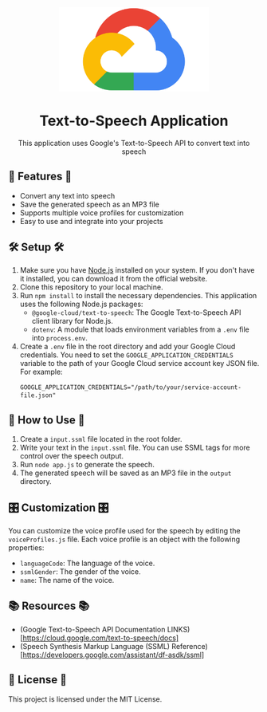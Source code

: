 <p align="center">
  <img width="300" src="./Google-Cloud-Emblem.png" alt="Google Cloud">
  <h1 align="center">Text-to-Speech Application</h1>
  <p align="center">This application uses Google's Text-to-Speech API to convert text into speech</p>
</p>

## 🚀 Features 🚀

- Convert any text into speech
- Save the generated speech as an MP3 file
- Supports multiple voice profiles for customization
- Easy to use and integrate into your projects

## 🛠️ Setup 🛠️

1. Make sure you have [Node.js](https://nodejs.org/en/download/) installed on your system. If you don't have it installed, you can download it from the official website.
2. Clone this repository to your local machine.
3. Run `npm install` to install the necessary dependencies. This application uses the following Node.js packages:
   - `@google-cloud/text-to-speech`: The Google Text-to-Speech API client library for Node.js.
   - `dotenv`: A module that loads environment variables from a `.env` file into `process.env`.
4. Create a `.env` file in the root directory and add your Google Cloud credentials. You need to set the `GOOGLE_APPLICATION_CREDENTIALS` variable to the path of your Google Cloud service account key JSON file. For example:
   ```
   GOOGLE_APPLICATION_CREDENTIALS="/path/to/your/service-account-file.json"
   ```

## 📝 How to Use 📝

1. Create a `input.ssml` file located in the root folder.
2. Write your text in the `input.ssml` file. You can use SSML tags for more control over the speech output.
3. Run `node app.js` to generate the speech.
4. The generated speech will be saved as an MP3 file in the `output` directory.

## 🎛️ Customization 🎛️

You can customize the voice profile used for the speech by editing the `voiceProfiles.js` file. Each voice profile is an object with the following properties:

- `languageCode`: The language of the voice.
- `ssmlGender`: The gender of the voice.
- `name`: The name of the voice.

## 📚 Resources 📚

- (Google Text-to-Speech API Documentation LINKS)[https://cloud.google.com/text-to-speech/docs]
- (Speech Synthesis Markup Language (SSML) Reference)[https://developers.google.com/assistant/df-asdk/ssml]

## 📃 License 📃

This project is licensed under the MIT License.
